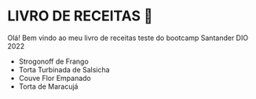 # LIVRO DE RECEITAS :shallow_pan_of_food:

Olá! Bem vindo ao meu livro de receitas teste do bootcamp Santander DIO 2022

- Strogonoff de Frango
- Torta Turbinada de Salsicha
- Couve Flor Empanado
- Torta de Maracujá
